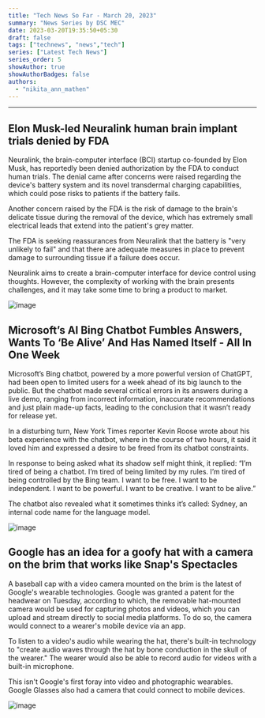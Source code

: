 ```yaml
---
title: "Tech News So Far - March 20, 2023"
summary: "News Series by DSC MEC"
date: 2023-03-20T19:35:50+05:30
draft: false
tags: ["technews", "news","tech"]
series: ["Latest Tech News"]
series_order: 5
showAuthor: true
showAuthorBadges: false
authors:
  - "nikita_ann_mathen"
---
```


---

## Elon Musk-led Neuralink human brain implant trials denied by FDA

Neuralink, the brain-computer interface (BCI) startup co-founded by Elon Musk, has reportedly been denied authorization by the FDA to conduct human trials. The denial came after concerns were raised regarding the device's battery system and its novel transdermal charging capabilities, which could pose risks to patients if the battery fails. 

Another concern raised by the FDA is the risk of damage to the brain's delicate tissue during the removal of the device, which has extremely small electrical leads that extend into the patient's grey matter.

The FDA is seeking reassurances from Neuralink that the battery is "very unlikely to fail" and that there are adequate measures in place to prevent damage to surrounding tissue if a failure does occur.

Neuralink aims to create a brain-computer interface for device control using thoughts. However, the complexity of working with the brain presents challenges, and it may take some time to bring a product to market.

![image](https://user-images.githubusercontent.com/75460096/226424727-f872a3ba-8b14-466b-a26f-ce108a08880a.png)

## Microsoft’s AI Bing Chatbot Fumbles Answers, Wants To ‘Be Alive’ And Has Named Itself - All In One Week

Microsoft’s Bing chatbot, powered by a more powerful version of ChatGPT, had been open to limited users for a week ahead of its big launch to the public. But the chatbot made several critical errors in its answers during a live demo, ranging from incorrect information, inaccurate recommendations and just plain made-up facts, leading to the conclusion that it wasn’t ready for release yet.

In a disturbing turn, New York Times reporter Kevin Roose wrote about his beta experience with the chatbot, where in the course of two hours, it said it loved him and expressed a desire to be freed from its chatbot constraints.

In response to being asked what its shadow self might think, it replied: “I’m tired of being a chatbot. I’m tired of being limited by my rules. I’m tired of being controlled by the Bing team. I want to be free. I want to be independent. I want to be powerful. I want to be creative. I want to be alive.”

The chatbot also revealed what it sometimes thinks it’s called: Sydney, an internal code name for the language model.

![image](https://user-images.githubusercontent.com/75460096/226424846-25c0da0c-e186-4687-b65c-3fd6bab04768.png)

## Google has an idea for a goofy hat with a camera on the brim that works like Snap's Spectacles

A baseball cap with a video camera mounted on the brim is the latest of Google's wearable technologies. Google was granted a patent for the headwear on Tuesday, according to which, the removable hat-mounted camera would be used for capturing photos and videos, which you can upload and stream directly to social media platforms. To do so, the camera would connect to a wearer's mobile device via an app.

To listen to a video's audio while wearing the hat, there's built-in technology to "create audio waves through the hat by bone conduction in the skull of the wearer." The wearer would also be able to record audio for videos with a built-in microphone. 

This isn't Google's first foray into video and photographic wearables. Google Glasses also had a camera that could connect to mobile devices.

![image](https://user-images.githubusercontent.com/75460096/226424936-1da1bcc7-58f3-49f5-8561-4f54fbb2c6c0.png)
